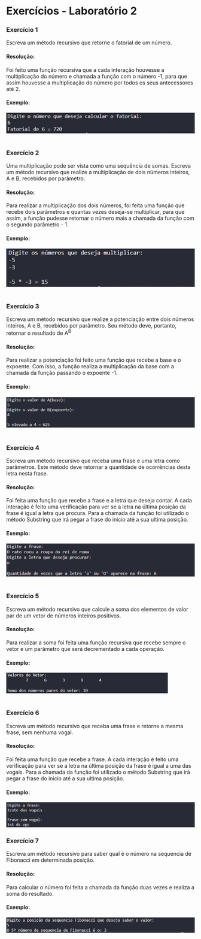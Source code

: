 # Exercícios  - Laboratório 2


### Exercício 1

Escreva um método recursivo que retorne o fatorial de um número.

#### Resolução:

Foi feito uma função recursiva que a cada interação houvesse a multiplicação do número e chamada a função com o número -1, para que assim houvesse a multiplicação do número por todos os seus antecessores até 2.

#### Exemplo:
![Laboratorio 2 - Exercicio 1](/relatorio/Imagens/Laboratorio2/Exc1.jpg)

#

### Exercício 2

Uma multiplicação pode ser vista como uma sequência de somas. Escreva um método recursivo que realize a multiplicação de dois números inteiros, A e B, recebidos por parâmetro.

#### Resolução:

Para realizar a multiplicação dos dois números, foi feita uma função que recebe dois parâmetros e quantas vezes deseja-se multiplicar, para que assim, a função pudesse retornar o número mais a chamada da função com o segundo parâmetro - 1.

#### Exemplo:
![Laboratorio 2 - Exercicio 2](/relatorio/Imagens/Laboratorio2/Exc2.jpg)

#

### Exercício 3

Escreva um método recursivo que realize a potenciação entre dois números inteiros, A e B, recebidos por parâmetro. Seu método deve, portanto, retornar o resultado de A<sup>B</sup>

#### Resolução:

Para realizar a potenciação foi feito uma função que recebe a base e o expoente. Com isso, a função realiza a multiplicação da base com a chamada da função passando o expoente -1.

#### Exemplo:
![Laboratorio 2 - Exercicio 3](/relatorio/Imagens/Laboratorio2/Exc3.jpg)

#

### Exercício 4

Escreva um método recursivo que receba uma frase e uma letra como parâmetros. Este método deve retornar a quantidade de ocorrências desta letra nesta frase.

#### Resolução:

Foi feita uma função que recebe a frase e a letra que deseja contar. A cada interação é feito uma verificação para ver se a letra na última posição da frase é igual a letra que procura. Para a chamada da função foi utilizado o método Substring que irá pegar a frase do inicio até a sua ultima posição.

#### Exemplo:
![Laboratorio 2 - Exercicio 4](/relatorio/Imagens/Laboratorio2/Exc4.jpg)

#

### Exercício 5

Escreva um método recursivo que calcule a soma dos elementos de valor par de um vetor de números inteiros positivos.

#### Resolução:

Para realizar a soma foi feita uma função recursiva que recebe sempre o vetor e um parâmetro que será decrementado a cada operação.

#### Exemplo:
![Laboratorio 2 - Exercicio 5](/relatorio/Imagens/Laboratorio2/Exc5.jpg)

#
### Exercício 6

Escreva um método recursivo que receba uma frase e retorne a mesma frase, sem nenhuma vogal.

#### Resolução:

Foi feita uma função que recebe a frase. A cada interação é feito uma verificação para ver se a letra na última posição da frase é igual a uma das vogais. Para a chamada da função foi utilizado o método Substring que irá pegar a frase do inicio até a sua ultima posição.


#### Exemplo:
![Laboratorio 2 - Exercicio 6](/relatorio/Imagens/Laboratorio2/Exc6.jpg)

### Exercício 7

Escreva um método recursivo para saber qual é o número na sequencia de Fibonacci em determinada posição. 

#### Resolução:
Para calcular o número foi feita a chamada da função duas vezes e realiza a soma do resultado.

#### Exemplo:
![Laboratorio 2 - Exercicio 7](/relatorio/Imagens/Laboratorio2/Exc7.jpg)



